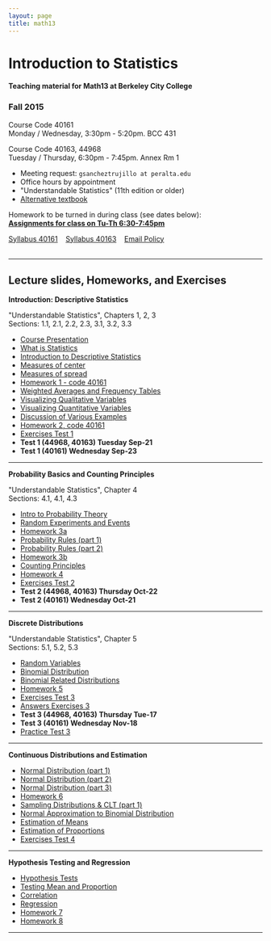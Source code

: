```yaml
---
layout: page
title: math13
---
```


# Introduction to Statistics

#### Teaching material for Math13 at Berkeley City College


### Fall 2015

Course Code 40161<br>
Monday / Wednesday, 3:30pm - 5:20pm. BCC 431<br>

Course Code 40163, 44968<br>
Tuesday / Thursday, 6:30pm - 7:45pm. Annex Rm 1<br>

- Meeting request: ```gsancheztrujillo at peralta.edu```<br>
- Office hours by appointment<br>
- "Understandable Statistics" (11th edition or older)<br>
- <a href="https://www.dropbox.com/s/m9f06y1fv2tv0zy/Weiss_Introductory_Statistics_9th_edition.pdf?dl=0" target="_blank">Alternative textbook</a><br>

Homework to be turned in during class (see dates below): <br>
<a href="https://docs.google.com/document/d/1MxJLcLo7VSa63_BuZ4EAAETHrAvs1uUh0_jwcjE8E_o/pub" target="_blank"><b>Assignments for class on Tu-Th 6:30-7:45pm</b></a>

<a class="graybutton" href="/teaching/math13/math13_fall2015_syllabus_40161.pdf" target="_blank">Syllabus 40161</a>
&nbsp;&nbsp;
<a class="graybutton" href="/teaching/math13/math13_fall2015_syllabus_40163.pdf" target="_blank">Syllabus 40163</a>
&nbsp;&nbsp;
<a class="graybutton" href="https://docs.google.com/presentation/d/1SFHjJmGds355fVezfxP1u0L6gI141amS4BOx5HDdJdk/pub?start=false&loop=false&delayms=3000" target="_blank">Email Policy</a>
<br>
<br>


<hr class="margin" />

## Lecture slides, Homeworks, and Exercises

**Introduction: Descriptive Statistics**

"Understandable Statistics", Chapters 1, 2, 3 <br>
Sections: 1.1, 2.1, 2.2, 2.3, 3.1, 3.2, 3.3

- <a href="https://docs.google.com/presentation/d/198SOU2LJlhNnaZKdychSRRmJ5qqHTc4ANHG5KH_sWjo/pub?start=false&loop=false&delayms=3000" target="_blank">Course Presentation</a>
- <a href="https://docs.google.com/presentation/d/1Kb4kzobkNyBgoy5cxGs7zQ_6fm8tGpZ_sBvw_ygT_48/pub?start=false&loop=false&delayms=3000" target="_blank">What is Statistics</a>
- <a href="https://docs.google.com/presentation/d/14XU_vLIBUh6yWfxhHxJwCl9irGKG3mCIntlZD6pjkVY/pub?start=false&loop=false&delayms=3000" target="_blank">Introduction to Descriptive Statistics</a>
- <a href="https://docs.google.com/presentation/d/1QCrikMs63EhU3TALiDXheaMKyAoqEGhz9z6oCxpIi2k/pub?start=false&loop=false&delayms=3000" target="_blank">Measures of center</a>
- <a href="https://docs.google.com/presentation/d/1wZa-ugbyaCHA-4rAVLxPONuMd9gJc3Ithxogt8Lv-zY/pub?start=false&loop=false&delayms=3000" target="_blank">Measures of spread</a>
- <a href="/teaching/math13/homework1_math13.pdf" target="_blank">Homework 1 - code 40161</a>
- <a href="https://docs.google.com/presentation/d/1trAK25ZQjuP3El1nsWxjooFwYxOmvd0ODiKX-W6EVJc/pub?start=false&loop=false&delayms=3000" target="_blank">Weighted Averages and Frequency Tables</a><br>
- <a href="https://docs.google.com/presentation/d/1Rc0FwkYaWzLL4nzXuplnsArxBDs5TK6qktJ4C3eRxKc/pub?start=false&loop=false&delayms=3000" target="_blank">Visualizing Qualitative Variables</a>
- <a href="https://docs.google.com/presentation/d/1sML3V9Ikd6k09Cyl8-gm0DkIK1Zhzpk5rVLND8tAM-o/pub?start=false&loop=false&delayms=3000" target="_blank">Visualizing Quantitative Variables</a>
- <a href="https://docs.google.com/presentation/d/1ncfKq9Q8HcxuxJ2SiSc78-gf2jvGu6YDmoaKh8EEWCQ/pub?start=false&loop=false&delayms=3000" target="_blank">Discussion of Various Examples</a>
- <a href="/teaching/math13/homework2_math13.pdf" target="_blank">Homework 2, code 40161</a>
- <a href="https://docs.google.com/document/d/1aI0kHQvdlCix1TDn06sN7i0iwrhLe1U3cE9UDnMCizU/pub" target="_blank">Exercises Test 1</a>
- __Test 1 (44968, 40163) Tuesday Sep-21__
- __Test 1 (40161) Wednesday Sep-23__


<hr/>


**Probability Basics and Counting Principles**

"Understandable Statistics", Chapter 4<br>
Sections: 4.1, 4.1, 4.3

- <a href="https://docs.google.com/presentation/d/1lpAOPYFbz4odsLVb1QgDNjp6qej4AFv4wLYLqLMNHB4/pub?start=false&loop=false&delayms=3000" target="_blank">Intro to Probability Theory</a>
- <a href="https://docs.google.com/presentation/d/1cx94AKho0z15uwC_moocel2dOIp6NdjDyvMHCMVORIw/pub?start=false&loop=false&delayms=3000" target="_blank">Random Experiments and Events</a>
- <a href="/teaching/math13/homework3a_math13.pdf" target="_blank">Homework 3a</a>
- <a href="https://docs.google.com/presentation/d/1cJCPgszna-QLD6o2ab6c9SUkFFEt0bJljy5xVIkPfA0/pub?start=false&loop=false&delayms=3000" target="_blank">Probability Rules (part 1)</a>
- <a href="https://docs.google.com/presentation/d/1Xxy6ZoVBN9duY5iy9j-4yXKywDbK4fRWo5wadyPsOjk/pub?start=false&loop=false&delayms=3000" target="_blank">Probability Rules (part 2)</a>
- <a href="/teaching/math13/homework3b_math13.pdf" target="_blank">Homework 3b</a>
- <a href="https://docs.google.com/presentation/d/1kgZsJFMibB5rRx1sVqJTy6efd6dgrfg1S89dAZ-wPeI/pub?start=false&loop=false&delayms=3000" target="_blank">Counting Principles</a>
- <a href="/teaching/math13/homework4_math13.pdf" target="_blank">Homework 4</a>
- <a href="/teaching/math13/exercises2.pdf" target="_blank">Exercises Test 2</a>
- __Test 2 (44968, 40163) Thursday Oct-22__
- __Test 2 (40161) Wednesday Oct-21__


<hr/>

**Discrete Distributions**

"Understandable Statistics", Chapter 5 <br>
Sections: 5.1, 5.2, 5.3

- <a href="https://docs.google.com/presentation/d/1mXkzTzr80sOfxs45QEFgywjUMw8FSHvAv8KNYO0X9Tc/pub?start=false&loop=false&delayms=3000" target="_blank">Random Variables</a>
- <a href="https://docs.google.com/presentation/d/1l269oLR23ZkZe2allThPMn2PMj6Q9MVp7j8oL2uiVuI/pub?start=false&loop=false&delayms=3000" target="_blank">Binomial Distribution</a>
- <a href="https://docs.google.com/presentation/d/1Pqzgn5bU18r5P8OKVFnplQCRXB1IUi6c2_ZdRRDFPmw/pub?start=false&loop=false&delayms=3000" target="_blank">Binomial Related Distributions</a>
- <a href="/teaching/math13/homework5_math13.pdf" target="_blank">Homework 5</a>
- <a href="/teaching/math13/exercises3.pdf" target="_blank">Exercises Test 3</a>
- <a href="/teaching/math13/exercises3_answers.pdf" target="_blank">Answers Exercises 3</a>
- __Test 3 (44968, 40163) Thursday Tue-17__
- __Test 3 (40161) Wednesday Nov-18__
- <a href="https://docs.google.com/document/d/1GTY4g5pDi2mDFfIxTiCta3gr63mcTUop2JPC2H2umfU/pub" target="_blank">Practice Test 3</a>

<hr/>


**Continuous Distributions and Estimation**

- <a href="https://docs.google.com/presentation/d/1WPUjZUCeiLE1MhVMCpG8GFc35t2mj3fNRbZaGAPzTdg/pub?start=false&loop=false&delayms=3000" target="_blank">Normal Distribution (part 1)</a>
- <a href="https://docs.google.com/presentation/d/18z03Mnk5tlcSIIO1yqwuPruobBCIO2ogW1Jyin1Z9KY/pub?start=false&loop=false&delayms=3000" target="_blank">Normal Distribution (part 2)</a>
- <a href="https://docs.google.com/presentation/d/1tN69mjeqAwIHpc_1yLuP1GkZgxFqEh0RK1Ec3MzOv2g/pub?start=false&loop=false&delayms=3000" target="_blank">Normal Distribution (part 3)</a>
- <a href="/teaching/math13/homework6_math13.pdf" target="_blank">Homework 6</a>
- <a href="https://docs.google.com/presentation/d/1hOJ_QsjbbIYxXFciK2vXLgFG407aZ64ipndUyKljmo8/pub?start=false&loop=false&delayms=3000" target="_blank">Sampling Distributions & CLT (part 1)</a>
- <a href="https://docs.google.com/presentation/d/1T6FmrySOMi_JgrY-3F1dP4AdIkJvnSm3s6ibKNvUSY8/pub?start=false&loop=false&delayms=3000" target="_blank">Normal Approximation to Binomial Distribution</a>
- <a href="https://docs.google.com/presentation/d/1mav1fbW42UKDoSZtqVzMh68hPLMj-zMzYzyJN4jp0RQ/pub?start=false&loop=false&delayms=3000" target="_blank">Estimation of Means</a><br>
- <a href="https://docs.google.com/presentation/d/1QWx8gfr9t0fI4P2bkIXHtCvYxj6H_CXkEO1Tsa4yfIo/pub?start=false&loop=false&delayms=3000" target="_blank">Estimation of Proportions</a>
- <a href="/teaching/math13/exercises4.pdf" target="_blank">Exercises Test 4</a>


<hr/>

**Hypothesis Testing and Regression**

- <a href="https://docs.google.com/presentation/d/11pegEt3GgGtL3EWMine8Es0T_hrptiC_z56g85Pye5g/pub?start=false&loop=false&delayms=3000" target="_blank">Hypothesis Tests</a>
- <a href="https://docs.google.com/presentation/d/12yS0nt2BLZ9nwYWBAMpFM589oteflse3HbP-oKsagnk/pub?start=false&loop=false&delayms=3000" target="_blank">Testing Mean and Proportion</a>
- <a href="https://docs.google.com/presentation/d/1Us875ne5g_qBxRsw_08BbuRjefC2H8g9pBpelA0qUmY/pub?start=false&loop=false&delayms=3000" target="_blank">Correlation</a>
- <a href="https://docs.google.com/presentation/d/1qtRsWWtAEBuikep3jU01EaQ3-n_OVRt2zSqXrDjk5yA/pub?start=false&loop=false&delayms=3000" target="_blank">Regression</a>
- <a href="/teaching/math13/homework7_math13.pdf" target="_blank">Homework 7</a>
- <a href="/teaching/math13/homework8_math13.pdf" target="_blank">Homework 8</a>

<hr/>

